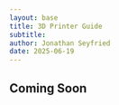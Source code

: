 ```yaml
---
layout: base
title: 3D Printer Guide
subtitle: 
author: Jonathan Seyfried
date: 2025-06-19
---
```



<h2>Coming Soon</h2>
